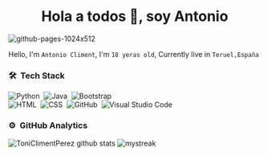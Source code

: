 <h1 align="center">Hola a todos 👋, soy Antonio</h1>


![github-pages-1024x512](https://github.com/ToniClimentPerez/ToniClimentPerez/assets/146463512/0bc7316f-656d-4694-8a86-d219ae38b9ce)

Hello, I'm `Antonio Climent`, I'm `18 yeras old`, Currently live in `Teruel,España`

### 🛠 &nbsp;Tech Stack

![Python](https://img.shields.io/badge/-Python-05122A?style=flat&logo=python)&nbsp;
![Java](https://img.shields.io/badge/-Java-05122A?style=flat&logo=Java&logoColor=FFA518)&nbsp;
![Bootstrap](https://img.shields.io/badge/-Bootstrap-05122A?style=flat&logo=bootstrap&logoColor=563D7C)\
![HTML](https://img.shields.io/badge/-HTML-05122A?style=flat&logo=HTML5)&nbsp;
![CSS](https://img.shields.io/badge/-CSS-05122A?style=flat&logo=CSS3&logoColor=1572B6)&nbsp;
![GitHub](https://img.shields.io/badge/-GitHub-05122A?style=flat&logo=github)&nbsp;
![Visual Studio Code](https://img.shields.io/badge/-Visual%20Studio%20Code-05122A?style=flat&logo=visual-studio-code&logoColor=007ACC)&nbsp;

### ⚙️ &nbsp;GitHub Analytics

![ToniClimentPerez github stats](https://github-readme-stats.vercel.app/api?username=ToniClimentPerez&show_icons=true&theme=github_dark)
<img src="https://github-readme-streak-stats.herokuapp.com/?user=ToniClimentPerez&theme=github_dark" alt="mystreak"/>
